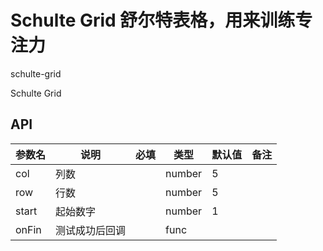 # Schulte Grid 舒尔特表格，用来训练专注力

schulte-grid

Schulte Grid

## API

| 参数名 | 说明           | 必填 | 类型   | 默认值 | 备注 |
| ------ | -------------- | ---- | ------ | ------ | ---- |
| col    | 列数           |      | number | 5      |      |
| row    | 行数           |      | number | 5      |      |
| start  | 起始数字       |      | number | 1      |      |
| onFin  | 测试成功后回调 |      | func   |        |      |
